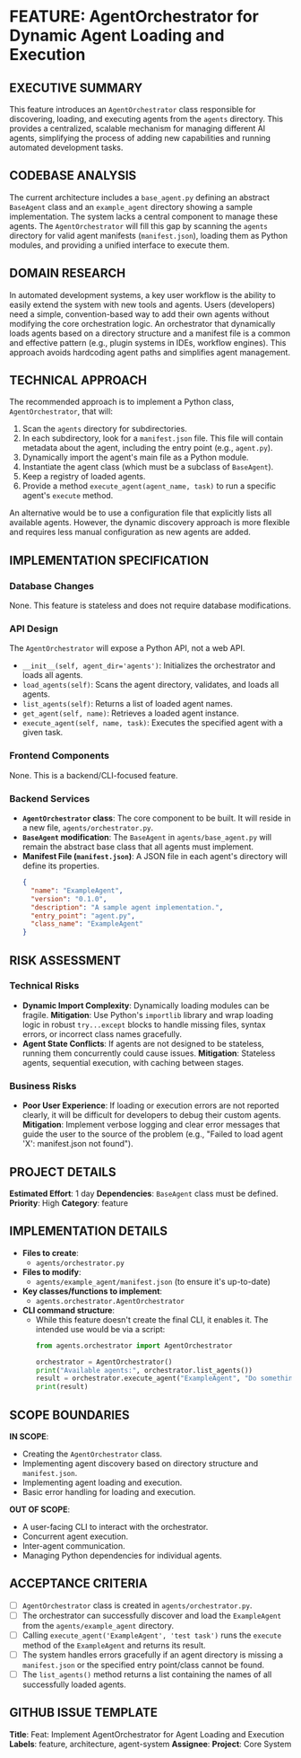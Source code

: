 # FEATURE: AgentOrchestrator for Dynamic Agent Loading and Execution

## EXECUTIVE SUMMARY
This feature introduces an `AgentOrchestrator` class responsible for discovering, loading, and executing agents from the `agents` directory. This provides a centralized, scalable mechanism for managing different AI agents, simplifying the process of adding new capabilities and running automated development tasks.

## CODEBASE ANALYSIS
The current architecture includes a `base_agent.py` defining an abstract `BaseAgent` class and an `example_agent` directory showing a sample implementation. The system lacks a central component to manage these agents. The `AgentOrchestrator` will fill this gap by scanning the `agents` directory for valid agent manifests (`manifest.json`), loading them as Python modules, and providing a unified interface to execute them.

## DOMAIN RESEARCH
In automated development systems, a key user workflow is the ability to easily extend the system with new tools and agents. Users (developers) need a simple, convention-based way to add their own agents without modifying the core orchestration logic. An orchestrator that dynamically loads agents based on a directory structure and a manifest file is a common and effective pattern (e.g., plugin systems in IDEs, workflow engines). This approach avoids hardcoding agent paths and simplifies agent management.

## TECHNICAL APPROACH
The recommended approach is to implement a Python class, `AgentOrchestrator`, that will:
1.  Scan the `agents` directory for subdirectories.
2.  In each subdirectory, look for a `manifest.json` file. This file will contain metadata about the agent, including the entry point (e.g., `agent.py`).
3.  Dynamically import the agent's main file as a Python module.
4.  Instantiate the agent class (which must be a subclass of `BaseAgent`).
5.  Keep a registry of loaded agents.
6.  Provide a method `execute_agent(agent_name, task)` to run a specific agent's `execute` method.

An alternative would be to use a configuration file that explicitly lists all available agents. However, the dynamic discovery approach is more flexible and requires less manual configuration as new agents are added.

## IMPLEMENTATION SPECIFICATION
### Database Changes
None. This feature is stateless and does not require database modifications.

### API Design
The `AgentOrchestrator` will expose a Python API, not a web API.
- `__init__(self, agent_dir='agents')`: Initializes the orchestrator and loads all agents.
- `load_agents(self)`: Scans the agent directory, validates, and loads all agents.
- `list_agents(self)`: Returns a list of loaded agent names.
- `get_agent(self, name)`: Retrieves a loaded agent instance.
- `execute_agent(self, name, task)`: Executes the specified agent with a given task.

### Frontend Components
None. This is a backend/CLI-focused feature.

### Backend Services
- **`AgentOrchestrator` class**: The core component to be built. It will reside in a new file, `agents/orchestrator.py`.
- **`BaseAgent` modification**: The `BaseAgent` in `agents/base_agent.py` will remain the abstract base class that all agents must implement.
- **Manifest File (`manifest.json`)**: A JSON file in each agent's directory will define its properties.
    ```json
    {
      "name": "ExampleAgent",
      "version": "0.1.0",
      "description": "A sample agent implementation.",
      "entry_point": "agent.py",
      "class_name": "ExampleAgent"
    }
    ```

## RISK ASSESSMENT
### Technical Risks
- **Dynamic Import Complexity**: Dynamically loading modules can be fragile. **Mitigation**: Use Python's `importlib` library and wrap loading logic in robust `try...except` blocks to handle missing files, syntax errors, or incorrect class names gracefully.
- **Agent State Conflicts**: If agents are not designed to be stateless, running them concurrently could cause issues. **Mitigation**:  Stateless agents, sequential execution, with caching between stages.

### Business Risks
- **Poor User Experience**: If loading or execution errors are not reported clearly, it will be difficult for developers to debug their custom agents. **Mitigation**: Implement verbose logging and clear error messages that guide the user to the source of the problem (e.g., "Failed to load agent 'X': manifest.json not found").

## PROJECT DETAILS
**Estimated Effort**: 1 day
**Dependencies**: `BaseAgent` class must be defined.
**Priority**: High
**Category**: feature

## IMPLEMENTATION DETAILS
- **Files to create**:
    - `agents/orchestrator.py`
- **Files to modify**:
    - `agents/example_agent/manifest.json` (to ensure it's up-to-date)
- **Key classes/functions to implement**:
    - `agents.orchestrator.AgentOrchestrator`
- **CLI command structure**:
    - While this feature doesn't create the final CLI, it enables it. The intended use would be via a script:
      ```python
      from agents.orchestrator import AgentOrchestrator

      orchestrator = AgentOrchestrator()
      print("Available agents:", orchestrator.list_agents())
      result = orchestrator.execute_agent("ExampleAgent", "Do something")
      print(result)
      ```

## SCOPE BOUNDARIES
**IN SCOPE**:
- Creating the `AgentOrchestrator` class.
- Implementing agent discovery based on directory structure and `manifest.json`.
- Implementing agent loading and execution.
- Basic error handling for loading and execution.

**OUT OF SCOPE**:
- A user-facing CLI to interact with the orchestrator.
- Concurrent agent execution.
- Inter-agent communication.
- Managing Python dependencies for individual agents.

## ACCEPTANCE CRITERIA
- [ ] `AgentOrchestrator` class is created in `agents/orchestrator.py`.
- [ ] The orchestrator can successfully discover and load the `ExampleAgent` from the `agents/example_agent` directory.
- [ ] Calling `execute_agent('ExampleAgent', 'test task')` runs the `execute` method of the `ExampleAgent` and returns its result.
- [ ] The system handles errors gracefully if an agent directory is missing a `manifest.json` or the specified entry point/class cannot be found.
- [ ] The `list_agents()` method returns a list containing the names of all successfully loaded agents.

## GITHUB ISSUE TEMPLATE
**Title**: Feat: Implement AgentOrchestrator for Agent Loading and Execution
**Labels**: feature, architecture, agent-system
**Assignee**:
**Project**: Core System
